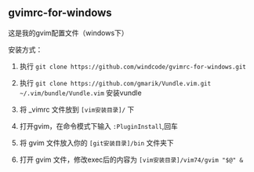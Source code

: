 ## gvimrc-for-windows
这是我的gvim配置文件（windows下）

安装方式：

1. 执行 ```git clone https://github.com/windcode/gvimrc-for-windows.git```

2. 执行 ```git clone https://github.com/gmarik/Vundle.vim.git ~/.vim/bundle/Vundle.vim``` 安装vundle

3. 将 _vimrc 文件放到 ```[vim安装目录]/``` 下

4. 打开gvim，在命令模式下输入 ```:PluginInstall```,回车

5. 将 gvim 文件放入你的 ```[git安装目录]/bin``` 文件夹下

6. 打开 gvim 文件，修改exec后的内容为 ```[vim安装目录]/vim74/gvim "$@" &```


